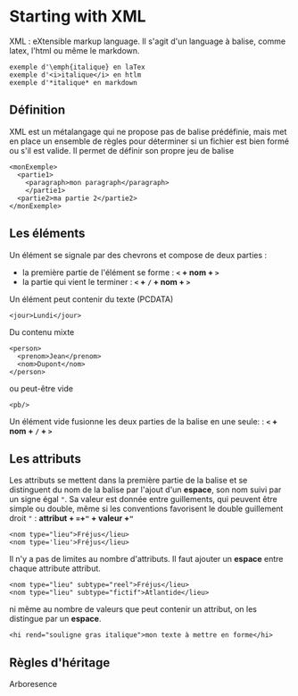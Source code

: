 # Starting with XML

XML : eXtensible markup language. Il s'agit d'un language à balise, comme latex, l'html ou même le markdown.

```
exemple d'\emph{italique} en laTex
exemple d'<i>italique</i> en htlm
exemple d'*italique* en markdown
```

## Définition
XML est un métalangage qui ne propose pas de balise prédéfinie, mais met en place un ensemble de règles pour déterminer si un fichier est bien formé ou s'il est valide. Il permet de définir son propre jeu de balise

```
<monExemple>
  <partie1>
    <paragraph>mon paragraph</paragraph>
    </partie1>
  <partie2>ma partie 2</partie2>
</monExemple>
```

## Les éléments
Un élément se signale par des chevrons et compose de deux parties :   
- la première partie de l'élément se forme : **`<` + nom + `>`**  
- la partie qui vient le terminer : **`<` + `/` + nom + `>`**  

Un élément peut contenir du texte (PCDATA)
```
<jour>Lundi</jour>
```

Du contenu mixte
```
<person>
  <prenom>Jean</prenom>
  <nom>Dupont</nom>
</person>
```

ou peut-être vide
```
<pb/>
```
Un élément vide fusionne les deux parties de la balise en une seule: : **`<` + nom + `/` + `>`**  

## Les attributs
Les attributs se mettent dans la première partie de la balise et se distinguent du nom de la balise par l'ajout d'un **espace**, son nom suivi par un signe égal `"`. Sa valeur est donnée entre guillements, qui peuvent être simple ou double, même si les conventions favorisent le double guillement droit `"` : **attribut + `=`+`"` + valeur +`"`**
```
<nom type="lieu">Fréjus</lieu>
<nom type='lieu'>Fréjus</lieu>
```

Il n'y a pas de limites au nombre d'attributs. Il faut ajouter un **espace** entre chaque attribute attribut.
```
<nom type="lieu" subtype="reel">Fréjus</lieu>
<nom type="lieu" subtype="fictif">Atlantide</lieu>
```
 ni même au nombre de valeurs que peut contenir un attribut, on les distingue par un **espace**.
 ```
<hi rend="souligne gras italique">mon texte à mettre en forme</hi>
 ```

## Règles d'héritage
Arboresence 
